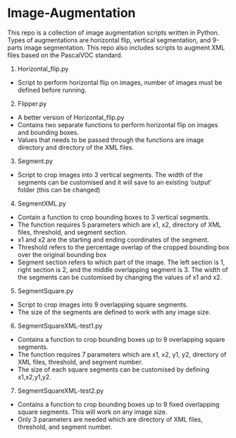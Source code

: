 # Image-Augmentation
This repo is a collection of image augmentation scripts written in Python. Types of augmentations are horizontal flip, vertical segmentation, and 9-parts image segmentation. This repo also includes scripts to augment XML files based on the PascalVOC standard.

1. Horizontal_flip.py
- Script to perform horizontal flip on images, number of images must be defined before running.
 
2. Flipper.py
- A better version of Horizontal_flip.py
- Contains two separate functions to perform horizontal flip on images and bounding boxes.
- Values that needs to be passed through the functions are image directory and directory of the XML files.

3. Segment.py
- Script to crop images into 3 vertical segments. The width of the segments can be customised and it will save to an existing ‘output’ folder (this can be changed)

4. SegmentXML.py
- Contain a function to crop bounding boxes to 3 vertical segments.
- The function requires 5 parameters which are x1, x2, directory of XML files, threshold, and segment section.
- x1 and x2 are the starting and ending coordinates of the segment.
- Threshold refers to the percentage overlap of the cropped bounding box over the original bounding box
- Segment section refers to which part of the image. The left section is 1, right section is 2, and the middle overlapping segment is 3. The width of the segments can be customised by changing the values of x1 and x2.

5. SegmentSquare.py
- Script to crop images into 9 overlapping square segments.
- The size of the segments are defined to work with any image size.

6. SegmentSquareXML-test1.py
- Contains a function to crop bounding boxes up to 9 overlapping square segments.
- The function requires 7 parameters which are x1, x2, y1, y2, directory of XML files, threshold, and segment number.
- The size of each square segments can be customised by defining x1,x2,y1,y2.

7. SegmentSquareXML-test2.py
- Contains a function to crop bounding boxes up to 9 fixed overlapping square segments. This will work on any image size.
- Only 3 parameters are needed which are directory of XML files, threshold, and segment number.

